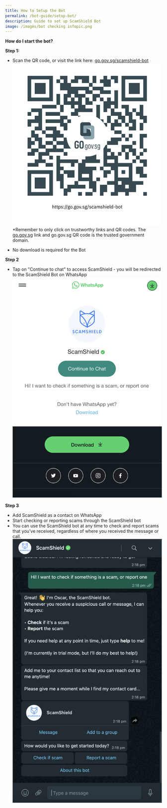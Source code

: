 ```yaml
---
title: How to Setup the Bot
permalink: /bot-guide/setup-bot/
description: Guide to set up ScamShield Bot
image: /images/bot checking infopic.png
---
```

**How do I start the bot?**


**Step 1:**

*   Scan the QR code, or visit the link here: [go.gov.sg/scamshield-bot](http://go.gov.sg/scamshield-bot)
![ScamShield Bot QR Code](/images/qr%20code%20bot.png)*Remember to only click on trustworthy links and QR codes. The [go.gov.sg](http://go.gov.sg) link and go.gov.sg QR code is the trusted government domain.

*   No download is required for the Bot


**Step 2**

*   Tap on "Continue to chat" to access ScamShield - you will be redirected to the ScamShield Bot on WhatsApp 
 ![Redirect to Bot on WhatsApp](/images/redirection%20to%20bot.png)
 
 **Step 3**

*   Add ScamShield as a contact on WhatsApp
*   Start checking or reporting scams through the ScamShield bot
*   You can use the ScamShield bot at any time to check and report scams that you’ve received, regardless of where you received the message or call.
![Bot Start Chat](/images/ss%20bot%20opening%20dialogue.png)